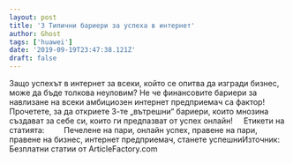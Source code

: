 ```yaml
---
layout: post
title: '3 Типични бариери за успеха в интернет'
author: Ghost
tags: ['huawei']
date: '2019-09-19T23:47:38.121Z'
draft: false
---
```


Защо успехът в интернет за всеки, който се опитва да изгради бизнес, може да бъде толкова неуловим? Не че финансовите бариери за навлизане на всеки амбициозен интернет предприемач са фактор! Прочетете, за да откриете 3-те „вътрешни“ бариери, които мнозина създават за себе си, които ги предпазват от успех онлайн!     Етикети на статията:         Печелене на пари, онлайн успех, правене на пари, правене на бизнес, интернет предприемач, станете успешниИзточник: Безплатни статии от ArticleFactory.com
